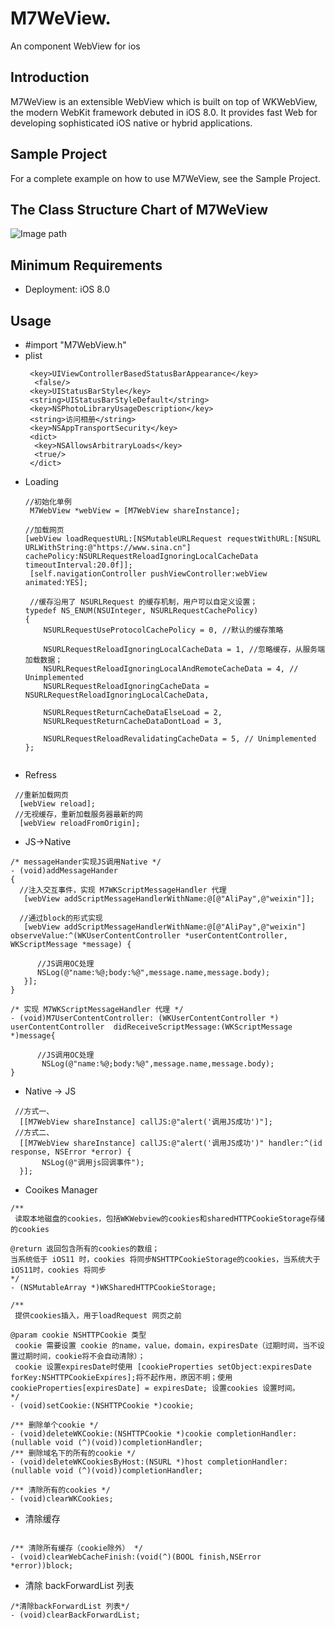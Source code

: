 # M7WeView.     
An component WebView for ios 
## Introduction
M7WeView is an extensible WebView which is built on top of WKWebView, the modern WebKit framework debuted in iOS 8.0. It provides fast Web  for developing sophisticated iOS native or hybrid applications.
## Sample Project
For a complete example on how to use M7WeView, see the Sample Project.
## The Class Structure Chart of M7WeView
![Image path](https://github.com/DeveloperMan7/M7WebView.git/M7WeView/Image/M7Webview.png)
## Minimum Requirements
 - Deployment: iOS 8.0
## Usage
- #import "M7WebView.h"  
- plist
  ```
   <key>UIViewControllerBasedStatusBarAppearance</key>
    <false/>
   <key>UIStatusBarStyle</key>
   <string>UIStatusBarStyleDefault</string>
   <key>NSPhotoLibraryUsageDescription</key>
   <string>访问相册</string>
   <key>NSAppTransportSecurity</key>
   <dict>
    <key>NSAllowsArbitraryLoads</key>
    <true/>
   </dict>
  ```
- Loading 
  ```
  //初始化单例  
   M7WebView *webView = [M7WebView shareInstance];  
   
  //加载网页  
  [webView loadRequestURL:[NSMutableURLRequest requestWithURL:[NSURL URLWithString:@"https://www.sina.cn"] cachePolicy:NSURLRequestReloadIgnoringLocalCacheData timeoutInterval:20.0f]];
   [self.navigationController pushViewController:webView animated:YES];
   
   //缓存沿用了 NSURLRequest 的缓存机制，用户可以自定义设置；
  typedef NS_ENUM(NSUInteger, NSURLRequestCachePolicy)
  {
      NSURLRequestUseProtocolCachePolicy = 0, //默认的缓存策略

      NSURLRequestReloadIgnoringLocalCacheData = 1, //忽略缓存，从服务端加载数据；
      NSURLRequestReloadIgnoringLocalAndRemoteCacheData = 4, // Unimplemented
      NSURLRequestReloadIgnoringCacheData = NSURLRequestReloadIgnoringLocalCacheData,

      NSURLRequestReturnCacheDataElseLoad = 2,
      NSURLRequestReturnCacheDataDontLoad = 3,

      NSURLRequestReloadRevalidatingCacheData = 5, // Unimplemented
  };
   
  ```
- Refress
 ```
  //重新加载网页  
   [webView reload];   
  //无视缓存，重新加载服务器最新的网  
   [webView reloadFromOrigin]; 
 
 ```
 - JS->Native
 ```
 /* messageHander实现JS调用Native */  
- (void)addMessageHander  
{  
   //注入交互事件，实现 M7WKScriptMessageHandler 代理  
    [webView addScriptMessageHandlerWithName:@[@"AliPay",@"weixin"]];  
  
   //通过block的形式实现  
    [webView addScriptMessageHandlerWithName:@[@"AliPay",@"weixin"] observeValue:^(WKUserContentController *userContentController, WKScriptMessage *message) {  
      
       //JS调用OC处理  
       NSLog(@"name:%@;body:%@",message.name,message.body);  
    }];  
}  
  
/* 实现 M7WKScriptMessageHandler 代理 */  
- (void)M7UserContentController: (WKUserContentController *) userContentController  didReceiveScriptMessage:(WKScriptMessage *)message{  
  
       //JS调用OC处理   
        NSLog(@"name:%@;body:%@",message.name,message.body);  
} 
```
- Native -> JS
 ```
  //方式一、  
   [[M7WebView shareInstance] callJS:@"alert('调用JS成功')"];  
  //方式二、  
   [[M7WebView shareInstance] callJS:@"alert('调用JS成功')" handler:^(id response, NSError *error) {  
        NSLog(@"调用js回调事件");  
   }]; 
 ```
 - Cooikes Manager 
 ```
/**
  读取本地磁盘的cookies，包括WKWebview的cookies和sharedHTTPCookieStorage存储的cookies

 @return 返回包含所有的cookies的数组；
 当系统低于 iOS11 时，cookies 将同步NSHTTPCookieStorage的cookies，当系统大于iOS11时，cookies 将同步
 */
- (NSMutableArray *)WKSharedHTTPCookieStorage;

/**
  提供cookies插入，用于loadRequest 网页之前

 @param cookie NSHTTPCookie 类型
  cookie 需要设置 cookie 的name，value，domain，expiresDate（过期时间，当不设置过期时间，cookie将不会自动清除）；
  cookie 设置expiresDate时使用 [cookieProperties setObject:expiresDate forKey:NSHTTPCookieExpires];将不起作用，原因不明；使用 cookieProperties[expiresDate] = expiresDate; 设置cookies 设置时间。
 */
- (void)setCookie:(NSHTTPCookie *)cookie;

/** 删除单个cookie */
- (void)deleteWKCookie:(NSHTTPCookie *)cookie completionHandler:(nullable void (^)(void))completionHandler;
/** 删除域名下的所有的cookie */
- (void)deleteWKCookiesByHost:(NSURL *)host completionHandler:(nullable void (^)(void))completionHandler;

/** 清除所有的cookies */
- (void)clearWKCookies;
 
 ```
 
 - 清除缓存
 
 ```
 
 /** 清除所有缓存（cookie除外） */
- (void)clearWebCacheFinish:(void(^)(BOOL finish,NSError *error))block;
 
 ```
 
 - 清除 backForwardList 列表
 
 ```
 /*清除backForwardList 列表*/
- (void)clearBackForwardList;
 
 ```
 
 

